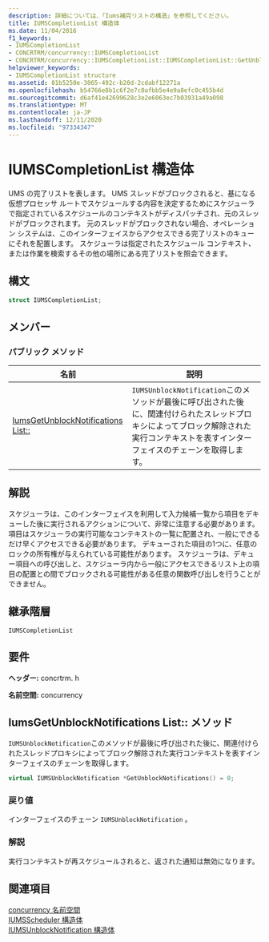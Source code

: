 ```yaml
---
description: 詳細については、「Iums補完リストの構造」を参照してください。
title: IUMSCompletionList 構造体
ms.date: 11/04/2016
f1_keywords:
- IUMSCompletionList
- CONCRTRM/concurrency::IUMSCompletionList
- CONCRTRM/concurrency::IUMSCompletionList::IUMSCompletionList::GetUnblockNotifications
helpviewer_keywords:
- IUMSCompletionList structure
ms.assetid: 81b5250e-3065-492c-b20d-2cdabf12271a
ms.openlocfilehash: b54766e8b1c6f2e7c0afbb5e4e9a8efc0c455b4d
ms.sourcegitcommit: d6af41e42699628c3e2e6063ec7b03931a49a098
ms.translationtype: MT
ms.contentlocale: ja-JP
ms.lasthandoff: 12/11/2020
ms.locfileid: "97334347"
---
```

# <a name="iumscompletionlist-structure"></a>IUMSCompletionList 構造体

UMS の完了リストを表します。 UMS スレッドがブロックされると、基になる仮想プロセッサ ルートでスケジュールする内容を決定するためにスケジューラで指定されているスケジュールのコンテキストがディスパッチされ、元のスレッドがブロックされます。 元のスレッドがブロックされない場合、オペレーション システムは、このインターフェイスからアクセスできる完了リストのキューにそれを配置します。 スケジューラは指定されたスケジュール コンテキスト、または作業を検索するその他の場所にある完了リストを照会できます。

## <a name="syntax"></a>構文

```cpp
struct IUMSCompletionList;
```

## <a name="members"></a>メンバー

### <a name="public-methods"></a>パブリック メソッド

|名前|説明|
|----------|-----------------|
|[IumsGetUnblockNotifications List::](#getunblocknotifications)|`IUMSUnblockNotification`このメソッドが最後に呼び出された後に、関連付けられたスレッドプロキシによってブロック解除された実行コンテキストを表すインターフェイスのチェーンを取得します。|

## <a name="remarks"></a>解説

スケジューラは、このインターフェイスを利用して入力候補一覧から項目をデキューした後に実行されるアクションについて、非常に注意する必要があります。 項目はスケジューラの実行可能なコンテキストの一覧に配置され、一般にできるだけ早くアクセスできる必要があります。 デキューされた項目の1つに、任意のロックの所有権が与えられている可能性があります。 スケジューラは、デキュー項目への呼び出しと、スケジューラ内から一般にアクセスできるリスト上の項目の配置との間でブロックされる可能性がある任意の関数呼び出しを行うことができません。

## <a name="inheritance-hierarchy"></a>継承階層

`IUMSCompletionList`

## <a name="requirements"></a>要件

**ヘッダー:** concrtrm. h

**名前空間:** concurrency

## <a name="iumscompletionlistgetunblocknotifications-method"></a><a name="getunblocknotifications"></a> IumsGetUnblockNotifications List:: メソッド

`IUMSUnblockNotification`このメソッドが最後に呼び出された後に、関連付けられたスレッドプロキシによってブロック解除された実行コンテキストを表すインターフェイスのチェーンを取得します。

```cpp
virtual IUMSUnblockNotification *GetUnblockNotifications() = 0;
```

### <a name="return-value"></a>戻り値

インターフェイスのチェーン `IUMSUnblockNotification` 。

### <a name="remarks"></a>解説

実行コンテキストが再スケジュールされると、返された通知は無効になります。

## <a name="see-also"></a>関連項目

[concurrency 名前空間](concurrency-namespace.md)<br/>
[IUMSScheduler 構造体](iumsscheduler-structure.md)<br/>
[IUMSUnblockNotification 構造体](iumsunblocknotification-structure.md)
